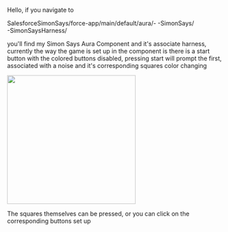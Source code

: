 Hello, if you navigate to

SalesforceSimonSays/force-app/main/default/aura/-
                                                -SimonSays/  
                                                -SimonSaysHarness/

you'll find my Simon Says Aura Component and it's associate harness, currently the way the game is set up in the component is there is a start button with the colored buttons disabled, pressing start will prompt the first, associated with a noise and it's corresponding squares color changing

<img src="https://gyazo.com/e3f7cda19c7ac1fd6277c4aabad29a7c.gif" width="300">


The squares themselves can be pressed,
or you can click on the corresponding buttons set up
